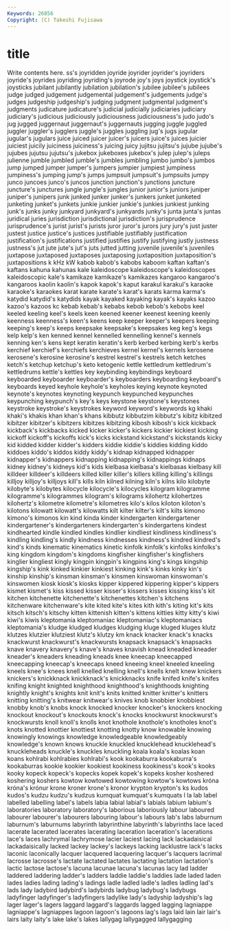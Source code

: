 ```yaml
---
Keywords: 26856 
Copyright: (C) Takeshi Fujisawa
---
```


# title

Write contents here.
ss's
joyridden joyride joyrider joyrider's joyriders joyride's joyrides joyriding joyriding's joyrode
joy's joys joystick joystick's joysticks jubilant jubilantly jubilation jubilation's jubilee
jubilee's jubilees judge judged judgement judgemental judgement's judgements judge's judges
judgeship judgeship's judging judgment judgmental judgment's judgments judicature judicature's judicial
judicially judiciaries judiciary judiciary's judicious judiciously judiciousness judiciousness's judo judo's
jug jugged juggernaut juggernaut's juggernauts jugging juggle juggled juggler juggler's
jugglers juggle's juggles juggling jug's jugs jugular jugular's jugulars juice
juiced juicer juicer's juicers juice's juices juicier juiciest juicily juiciness
juiciness's juicing juicy jujitsu jujitsu's jujube jujube's jujubes jujutsu jujutsu's
jukebox jukeboxes jukebox's julep julep's juleps julienne jumble jumbled jumble's
jumbles jumbling jumbo jumbo's jumbos jump jumped jumper jumper's jumpers
jumpier jumpiest jumpiness jumpiness's jumping jump's jumps jumpsuit jumpsuit's jumpsuits
jumpy junco juncoes junco's juncos junction junction's junctions juncture juncture's
junctures jungle jungle's jungles junior junior's juniors juniper juniper's junipers
junk junked junker junker's junkers junket junketed junketing junket's junkets
junkie junkier junkie's junkies junkiest junking junk's junks junky junkyard
junkyard's junkyards junky's junta junta's juntas juridical juries jurisdiction jurisdictional
jurisdiction's jurisprudence jurisprudence's jurist jurist's jurists juror juror's jurors jury
jury's just juster justest justice justice's justices justifiable justifiably justification
justification's justifications justified justifies justify justifying justly justness justness's jut
jute jute's jut's juts jutted jutting juvenile juvenile's juveniles juxtapose
juxtaposed juxtaposes juxtaposing juxtaposition juxtaposition's juxtapositions k kHz kW kabob
kabob's kabobs kaboom kaftan kaftan's kaftans kahuna kahunas kale kaleidoscope
kaleidoscope's kaleidoscopes kaleidoscopic kale's kamikaze kamikaze's kamikazes kangaroo kangaroo's kangaroos
kaolin kaolin's kapok kapok's kaput karakul karakul's karaoke karaoke's karaokes
karat karate karate's karat's karats karma karma's katydid katydid's katydids
kayak kayaked kayaking kayak's kayaks kazoo kazoo's kazoos kc kebab
kebab's kebabs kebob kebob's kebobs keel keeled keeling keel's keels
keen keened keener keenest keening keenly keenness keenness's keen's keens
keep keeper keeper's keepers keeping keeping's keep's keeps keepsake keepsake's
keepsakes keg keg's kegs kelp kelp's ken kenned kennel kennelled
kennelling kennel's kennels kenning ken's kens kept keratin keratin's kerb
kerbed kerbing kerb's kerbs kerchief kerchief's kerchiefs kerchieves kernel kernel's
kernels kerosene kerosene's kerosine kerosine's kestrel kestrel's kestrels ketch ketches
ketch's ketchup ketchup's keto ketogenic kettle kettledrum kettledrum's kettledrums kettle's
kettles key keybinding keybindings keyboard keyboarded keyboarder keyboarder's keyboarders keyboarding
keyboard's keyboards keyed keyhole keyhole's keyholes keying keynote keynoted keynote's
keynotes keynoting keypunch keypunched keypunches keypunching keypunch's key's keys keystone
keystone's keystones keystroke keystroke's keystrokes keyword keyword's keywords kg khaki
khaki's khakis khan khan's khans kibbutz kibbutzim kibbutz's kibitz kibitzed
kibitzer kibitzer's kibitzers kibitzes kibitzing kibosh kibosh's kick kickback kickback's
kickbacks kicked kicker kicker's kickers kickier kickiest kicking kickoff kickoff's
kickoffs kick's kicks kickstand kickstand's kickstands kicky kid kidded kidder
kidder's kidders kiddie kiddie's kiddies kidding kiddo kiddoes kiddo's kiddos
kiddy kiddy's kidnap kidnapped kidnapper kidnapper's kidnappers kidnapping kidnapping's kidnappings
kidnaps kidney kidney's kidneys kid's kids kielbasa kielbasa's kielbasas kielbasy
kill killdeer killdeer's killdeers killed killer killer's killers killing killing's
killings killjoy killjoy's killjoys kill's kills kiln kilned kilning kiln's
kilns kilo kilobyte kilobyte's kilobytes kilocycle kilocycle's kilocycles kilogram kilogramme
kilogramme's kilogrammes kilogram's kilograms kilohertz kilohertzes kilohertz's kilometre kilometre's kilometres
kilo's kilos kiloton kiloton's kilotons kilowatt kilowatt's kilowatts kilt kilter
kilter's kilt's kilts kimono kimono's kimonos kin kind kinda kinder
kindergarten kindergartener kindergartener's kindergarteners kindergarten's kindergartens kindest kindhearted kindle kindled
kindles kindlier kindliest kindliness kindliness's kindling kindling's kindly kindness kindnesses
kindness's kindred kindred's kind's kinds kinematic kinematics kinetic kinfolk kinfolk's
kinfolks kinfolks's king kingdom kingdom's kingdoms kingfisher kingfisher's kingfishers kinglier
kingliest kingly kingpin kingpin's kingpins king's kings kingship kingship's kink
kinked kinkier kinkiest kinking kink's kinks kinky kin's kinship kinship's
kinsman kinsman's kinsmen kinswoman kinswoman's kinswomen kiosk kiosk's kiosks kipper
kippered kippering kipper's kippers kismet kismet's kiss kissed kisser kisser's
kissers kisses kissing kiss's kit kitchen kitchenette kitchenette's kitchenettes kitchen's
kitchens kitchenware kitchenware's kite kited kite's kites kith kith's kiting
kit's kits kitsch kitsch's kitschy kitten kittenish kitten's kittens kitties
kitty kitty's kiwi kiwi's kiwis kleptomania kleptomaniac kleptomaniac's kleptomaniacs kleptomania's
kludge kludged kludges kludging kluge kluged kluges klutz klutzes klutzier
klutziest klutz's klutzy km knack knacker knack's knacks knackwurst knackwurst's
knackwursts knapsack knapsack's knapsacks knave knavery knavery's knave's knaves knavish
knead kneaded kneader kneader's kneaders kneading kneads knee kneecap kneecapped
kneecapping kneecap's kneecaps kneed kneeing kneel kneeled kneeling kneels knee's
knees knell knelled knelling knell's knells knelt knew knickers knickers's
knickknack knickknack's knickknacks knife knifed knife's knifes knifing knight knighted
knighthood knighthood's knighthoods knighting knightly knight's knights knit knit's knits
knitted knitter knitter's knitters knitting knitting's knitwear knitwear's knives knob
knobbier knobbiest knobby knob's knobs knock knocked knocker knocker's knockers
knocking knockout knockout's knockouts knock's knocks knockwurst knockwurst's knockwursts knoll
knoll's knolls knot knothole knothole's knotholes knot's knots knotted knottier
knottiest knotting knotty know knowable knowing knowingly knowings knowledge knowledgeable
knowledgeably knowledge's known knows knuckle knuckled knucklehead knucklehead's knuckleheads knuckle's
knuckles knuckling koala koala's koalas koan koans kohlrabi kohlrabies kohlrabi's
kook kookaburra kookaburra's kookaburras kookie kookier kookiest kookiness kookiness's kook's
kooks kooky kopeck kopeck's kopecks kopek kopek's kopeks kosher koshered
koshering koshers kowtow kowtowed kowtowing kowtow's kowtows króna króna's krónur
krone kroner krone's kronor krypton krypton's ks kudos kudos's kudzu
kudzu's kudzus kumquat kumquat's kumquats l la lab label labelled
labelling label's labels labia labial labial's labials labium labium's laboratories
laboratory laboratory's laborious laboriously labour laboured labourer labourer's labourers labouring
labour's labours lab's labs laburnum laburnum's laburnums labyrinth labyrinthine labyrinth's
labyrinths lace laced lacerate lacerated lacerates lacerating laceration laceration's lacerations
lace's laces lachrymal lachrymose lacier laciest lacing lack lackadaisical lackadaisically
lacked lackey lackey's lackeys lacking lacklustre lack's lacks laconic laconically
lacquer lacquered lacquering lacquer's lacquers lacrimal lacrosse lacrosse's lactate lactated
lactates lactating lactation lactation's lactic lactose lactose's lacuna lacunae lacuna's
lacunas lacy lad ladder laddered laddering ladder's ladders laddie laddie's
laddies lade laded laden lades ladies lading lading's ladings ladle
ladled ladle's ladles ladling lad's lads lady ladybird ladybird's ladybirds
ladybug ladybug's ladybugs ladyfinger ladyfinger's ladyfingers ladylike lady's ladyship ladyship's
lag lager lager's lagers laggard laggard's laggards lagged lagging lagniappe
lagniappe's lagniappes lagoon lagoon's lagoons lag's lags laid lain lair
lair's lairs laity laity's lake lake's lakes lallygag lallygagged lallygagging

